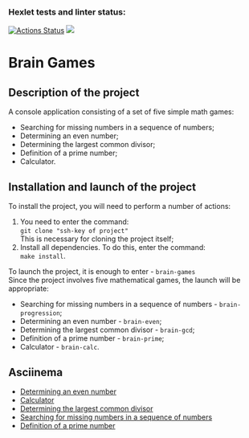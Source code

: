 ### Hexlet tests and linter status:
[![Actions Status](https://github.com/fSabel/frontend-project-44/actions/workflows/hexlet-check.yml/badge.svg)](https://github.com/fSabel/frontend-project-44/actions)
<a href="https://codeclimate.com/github/fSabel/frontend-project-44/maintainability"><img src="https://api.codeclimate.com/v1/badges/213a08ff7020becfd9a1/maintainability" /></a>
<h1>Brain Games</h1>
<h2>Description of the project</h2>
<p>A console application consisting of a set of five simple math games:</p>
<ul>
    <li>Searching for missing numbers in a sequence of numbers;</li>
    <li>Determining an even number;</li>
    <li>Determining the largest common divisor;</li>
    <li>Definition of a prime number;</li>
    <li>Calculator.</li>
</ul>
<h2>Installation and launch of the project</h2>
<p>To install the project, you will need to perform a number of actions:</p>
<ol>
    <li>You need to enter the command:<br />
    <code>git clone "ssh-key of project"</code><br />
    This is necessary for cloning the project itself;</li>
    <li>Install all dependencies. To do this, enter the command:<br />
    <code>make install</code>.</li>
</ol>
<p>To launch the project, it is enough to enter - <code>brain-games</code><br />
Since the project involves five mathematical games, the launch will be appropriate:</p>
<ul>
    <li>Searching for missing numbers in a sequence of numbers - <code>brain-progression</code>;</li>
    <li>Determining an even number - <code>brain-even</code>;</li>
    <li>Determining the largest common divisor - <code>brain-gcd</code>;</li>
    <li>Definition of a prime number - <code>brain-prime</code>;</li>
    <li>Calculator - <code>brain-calc</code>.</li>
</ul>
<h2>Asciinema</h2>
<ul>
    <li><a href="https://asciinema.org/a/N3zdUDZiv1zuw20ei06UA2yYT" target="_blank">Determining an even number</a></li>
    <li><a href="https://asciinema.org/a/wPgTttdFKNbt52wq7SLXtjldS" target="_blank">Calculator</a></li>
    <li><a href="https://asciinema.org/a/tXr9vQzfwZ7U8nW7WM1OIiCtS" target="_blank">Determining the largest common divisor</a></li>
    <li><a href="https://asciinema.org/a/Sq2NMfIZ2jOjR9rO9hVbMojm7" target="_blank">Searching for missing numbers in a sequence of numbers</a></li>
    <li><a href="https://asciinema.org/a/tDygiQwzhsAWjbAMUMHpSKTCY" target="_blank">Definition of a prime number</a></li>
</ul>
